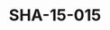 ---
pid: SHA-15-015
title: SHA-15-015
language: ar
collection: شرحبيل احمد
original_label: 
rights: شرحبيل احمد
location_of_original: شرحبيل احمد
photographer_or_studio: 
scanned_from: photograph 12.1 by 16.4
_date: '1962'
location: أثيوبيا، مصوع
description: مجموعة من الزائرين من ضمنهم شرحبيل احمد واحمد المصطفى وعثمان حسين
additional_notes: 
permission_display: 'yes'
on_server: 'no'
on_website: 'no'
permalink: /photopages/ar/SHA-15-015.html
layout: photo-page
---
